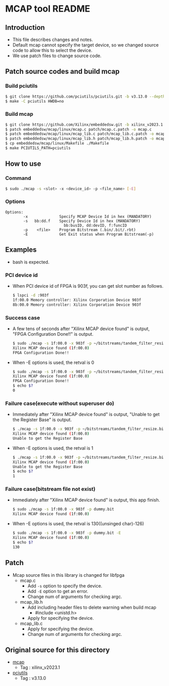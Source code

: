 # MCAP tool README

## Introduction
- This file describes changes and notes.
- Default mcap cannot specify the target device,
	so we changed source code to allow this to select the device.
- We use patch files to change source code.

## Patch source codes and build mcap
### Build pciutils
```sh
$ git clone https://github.com/pciutils/pciutils.git -b v3.13.0 --depth 1
$ make -C pciutils HWDB=no
```

### Build mcap
```sh
$ git clone https://github.com/Xilinx/embeddedsw.git -b xilinx_v2023.1 --depth 1
$ patch embeddedsw/mcap/linux/mcap.c patch/mcap.c.patch -o mcap.c
$ patch embeddedsw/mcap/linux/mcap_lib.c patch/mcap_lib.c.patch -o mcap_lib.c
$ patch embeddedsw/mcap/linux/mcap_lib.h patch/mcap_lib.h.patch -o mcap_lib.h
$ cp embeddedsw/mcap/linux/Makefile ./Makefile
$ make PCIUTILS_PATH=pciutils
```

## How to use
### Command
```sh
$ sudo ./mcap -s <slot> -x <device_id> -p <file_name> [-E]
```

### Options
```
Options:
        -x              Specify MCAP Device Id in hex (MANDATORY)
        -s   bb:dd.f    Specify Device Id in hex (MANDATORY)
                          bb:busID, dd:devID, f:funcID
        -p    <file>    Program Bitstream (.bin/.bit/.rbt)
        -E              Get Exit status when Program Bitstream(-p)
```


## Examples
- bash is expected.
### PCI device id
- When PCI device id of FPGA is 903f, you can get slot number as follows.
	```sh
	$ lspci -d :903f
	1f:00.0 Memory controller: Xilinx Corporation Device 903f
	8b:00.0 Memory controller: Xilinx Corporation Device 903f
	```

### Success case
- A few tens of seconds after "Xilinx MCAP device found" is output,
	"FPGA Configuration Done!!" is output.
	```sh
	$ sudo ./mcap -s 1f:00.0 -x 903f -p ~/bitstreams/tandem_filter_resize.bit
	Xilinx MCAP device found (1f:00.0)
	FPGA Configuration Done!!
	```
- When -E options is used, the retval is 0
	```sh
	$ sudo ./mcap -s 1f:00.0 -x 903f -p ~/bitstreams/tandem_filter_resize.bit -E
	Xilinx MCAP device found (1f:00.0)
	FPGA Configuration Done!!
	$ echo $?
	0
	```

### Failure case(execute without superuser do)
- Immediately after "Xilinx MCAP device found" is output,
	"Unable to get the Register Base" is output.
	```sh
	$ ./mcap -s 1f:00.0 -x 903f -p ~/bitstreams/tandem_filter_resize.bit
	Xilinx MCAP device found (1f:00.0)
	Unable to get the Register Base
	```
- When -E options is used, the retval is 1
	```sh
	$ ./mcap -s 1f:00.0 -x 903f -p ~/bitstreams/tandem_filter_resize.bit -E
	Xilinx MCAP device found (1f:00.0)
	Unable to get the Register Base
	$ echo $?
	1
	```

### Failure case(bitstream file not exist)
- Immediately after "Xilinx MCAP device found" is output,
	this app finish.
	```sh
	$ sudo ./mcap -s 1f:00.0 -x 903f -p dummy.bit
	Xilinx MCAP device found (1f:00.0)
	```
- When -E options is used, the retval is 130((unsinged char)-126)
	```sh
	$ sudo ./mcap -s 1f:00.0 -x 903f -p dummy.bit -E
	Xilinx MCAP device found (1f:00.0)
	$ echo $?
	130
	```

## Patch
- Mcap source files in this library is changed for libfpga
	- mcap.c
		- Add `-s` option to specify the device.
		- Add `-E` option to get an error.
		- Change num of arguments for checking argc.
	- mcap_lib.h
		- Add including header files to delete warning when build mcap
			- #include <unistd.h>
		- Apply for specifying the device.
	- mcap_lib.c
		- Apply for specifying the device.
		- Change num of arguments for checking argc.

## Original source for this directory
- [mcap](https://github.com/Xilinx/embeddedsw/tree/master/mcap/linux)
	- Tag : xilinx_v2023.1
- [pciutils](https://github.com/pciutils/pciutils)
	- Tag : v3.13.0
